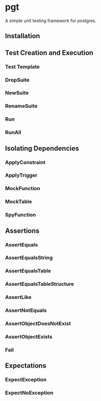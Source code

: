 # pgt
A simple unit testing framework for postgres.

## Installation

## Test Creation and Execution
### Test Template
### DropSuite
### NewSuite
### RenameSuite
### Run
### RunAll

## Isolating Dependencies
### ApplyConstraint
### ApplyTrigger
### MockFunction
### MockTable
### SpyFunction

## Assertions
### AssertEquals
### AssertEqualsString
### AssertEqualsTable
### AssertEqualsTableStructure
### AssertLike
### AssertNotEquals
### AssertObjectDoesNotExist
### AssertObjectExists
### Fail

## Expectations
### ExpectException
### ExpectNoException

